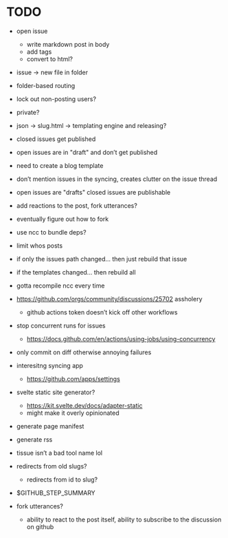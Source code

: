 # TODO
- open issue
    - write markdown post in body
    - add tags
    - convert to html?



- issue -> new file in folder
- folder-based routing
- lock out non-posting users?
- private?
- json -> slug.html -> templating engine and releasing?
- closed issues get published
- open issues are in "draft" and don’t get published
- need to create a blog template
- don’t mention issues in the syncing, creates clutter on the issue thread
- open issues are "drafts" closed issues are publishable
- add reactions to the post, fork utterances?
- eventually figure out how to fork
- use ncc to bundle deps?
- limit whos posts
- if only the issues path changed… then just rebuild that issue
- if the templates changed… then rebuild all
- gotta recompile ncc every time
- https://github.com/orgs/community/discussions/25702 assholery
    - github actions token doesn’t kick off other workflows
- stop concurrent runs for issues
    - https://docs.github.com/en/actions/using-jobs/using-concurrency
- only commit on diff otherwise annoying failures
- interesitng syncing app
    - https://github.com/apps/settings
- svelte static site generator?
    - https://kit.svelte.dev/docs/adapter-static
    - might make it overly opinionated
- generate page manifest
- generate rss
- tissue isn’t a bad tool name lol
- redirects from old slugs?
    - redirects from id to slug?
- $GITHUB_STEP_SUMMARY
- fork utterances?
    - ability to react to the post itself, ability to subscribe to the discussion on github